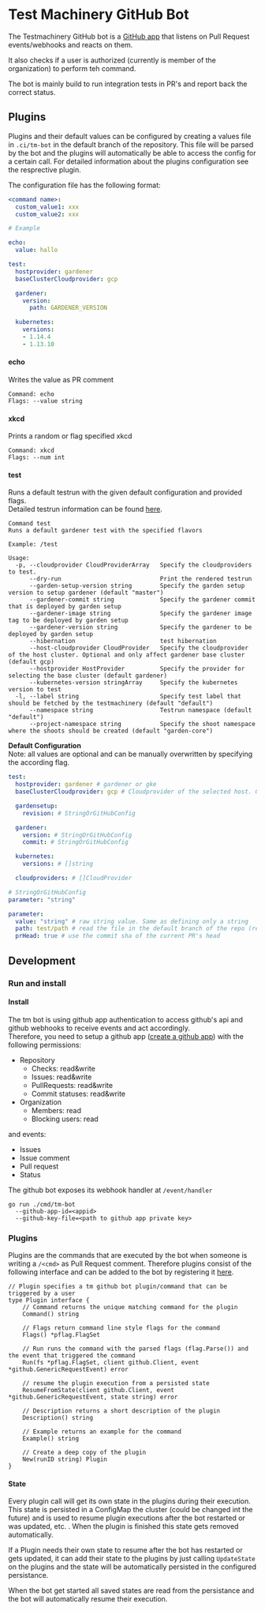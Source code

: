 # Test Machinery GitHub Bot

The Testmachinery GitHub bot is a [GitHub app](https://developer.github.com/apps/about-apps/) that listens on Pull Request events/webhooks and reacts on them.

It also checks if a user is authorized (currently is member of the organization) to perform teh command.

The bot is mainly build to run integration tests in PR's and report back the correct status.

## Plugins

Plugins and their default values can be configured by creating a values file in `.ci/tm-bot` in the default branch of the repository.
This file will be parsed by the bot and the plugins will automatically be able to access the config for a certain call.
For detailed information about the plugins configuration see the resprective plugin.

The configuration file has the following format:
```yaml
<command name>:
  custom_value1: xxx
  custom_value2: xxx

# Example

echo:
  value: hallo

test:
  hostprovider: gardener
  baseClusterCloudprovider: gcp

  gardener:
    version:
      path: GARDENER_VERSION

  kubernetes:
    versions:
    - 1.14.4
    - 1.13.10

```

#### echo
Writes the value as PR comment
```
Command: echo
Flags: --value string
```
#### xkcd
Prints a random or flag specified xkcd
```
Command: xkcd
Flags: --num int
```

#### test
Runs a default testrun with the given default configuration and provided flags.<br>
Detailed testrun information can be found [here](../../docs/tests/gardener-default.md).
```
Command test
Runs a default gardener test with the specified flavors

Example: /test

Usage:
  -p, --cloudprovider CloudProviderArray   Specify the cloudproviders to test.
      --dry-run                            Print the rendered testrun
      --garden-setup-version string        Specify the garden setup version to setup gardener (default "master")
      --gardener-commit string             Specify the gardener commit that is deployed by garden setup
      --gardener-image string              Specify the gardener image tag to be deployed by garden setup
      --gardener-version string            Specify the gardener to be deployed by garden setup
      --hibernation                        test hibernation
      --host-cloudprovider CloudProvider   Specify the cloudprovider of the host cluster. Optional and only affect gardener base cluster (default gcp)
      --hostprovider HostProvider          Specify the provider for selecting the base cluster (default gardener)
      --kubernetes-version stringArray     Specify the kubernetes version to test
  -l, --label string                       Specify test label that should be fetched by the testmachinery (default "default")
      --namespace string                   Testrun namespace (default "default")
      --project-namespace string           Specify the shoot namespace where the shoots should be created (default "garden-core")
```

**Default Configuration**<br>
Note: all values are optional and can be manually overwritten by specifying the according flag.
```yaml
test:
  hostprovider: gardener # gardener or gke
  baseClusterCloudprovider: gcp # Cloudprovider of the selected host. Only applicable for hostprovider gardener

  gardensetup:
    revision: # StringOrGitHubConfig

  gardener:
    version: # StringOrGitHubConfig
    commit: # StringOrGitHubConfig

  kubernetes:
    versions: # []string

  cloudproviders: # []CloudProvider
```

```yaml
# StringOrGitHubConfig
parameter: "string"

parameter:
  value: "string" # raw string value. Same as defining only a string
  path: test/path # read the file in the default branch of the repo (repo root will used to define the path) and return its content as a string
  prHead: true # use the commit sha of the current PR's head
```

## Development

### Run and install

#### Install
The tm bot is using github app authentication to access github's api and github webhooks to receive events and act accordingly.<br>
Therefore, you need to setup a github app ([create a github app](https://developer.github.com/apps/building-github-apps/creating-a-github-app/)) with the following permissions:
- Repository
  - Checks: read&write
  - Issues: read&write
  - PullRequests: read&write
  - Commit statuses: read&write
- Organization
  - Members: read
  - Blocking users: read

and events:
- Issues
- Issue comment
- Pull request
- Status

The github bot exposes its webhook handler at `/event/handler`
```
go run ./cmd/tm-bot
  --github-app-id=<appid>
  --github-key-file=<path to github app private key>
```

### Plugins

Plugins are the commands that are executed by the bot when someone is writing a `/<cmd>` as Pull Request comment.
Therefore plugins consist of the following interface and can be added to the bot by registering it [here](../../pkg/tm-bot/hok/handler.go).
```golang
// Plugin specifies a tm github bot plugin/command that can be triggered by a user
type Plugin interface {
	// Command returns the unique matching command for the plugin
	Command() string

	// Flags return command line style flags for the command
	Flags() *pflag.FlagSet

	// Run runs the command with the parsed flags (flag.Parse()) and the event that triggered the command
	Run(fs *pflag.FlagSet, client github.Client, event *github.GenericRequestEvent) error

	// resume the plugin execution from a persisted state
	ResumeFromState(client github.Client, event *github.GenericRequestEvent, state string) error

	// Description returns a short description of the plugin
	Description() string

	// Example returns an example for the command
	Example() string

	// Create a deep copy of the plugin
	New(runID string) Plugin
}
```

#### State
Every plugin call will get its own state in the plugins during their execution.
This state is persisted in a ConfigMap the cluster (could be changed int the future) and is used to resume plugin executions after the bot restarted or was updated, etc. .
When the plugin is finished this state gets removed automatically.

If a Plugin needs their own state to resume after the bot has restarted or gets updated, it can add their state to the plugins by just calling `UpdateState` on the plugins and the state will be automatically persisted in the configured persistance.

When the bot get started all saved states are read from the persistance and the bot will automatically resume their execution.

